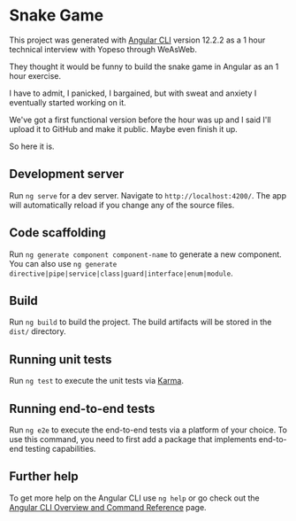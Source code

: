# Snake Game

This project was generated with [Angular CLI](https://github.com/angular/angular-cli) version 12.2.2 as a 1 hour technical interview with Yopeso through WeAsWeb.

They thought it would be funny to build the snake game in Angular as an 1 hour exercise.

I have to admit, I panicked, I bargained, but with sweat and anxiety I eventually started working on it.

We've got a first functional version before the hour was up and I said I'll upload it to GitHub and make it public. Maybe even finish it up.

So here it is.



## Development server

Run `ng serve` for a dev server. Navigate to `http://localhost:4200/`. The app will automatically reload if you change any of the source files.

## Code scaffolding

Run `ng generate component component-name` to generate a new component. You can also use `ng generate directive|pipe|service|class|guard|interface|enum|module`.

## Build

Run `ng build` to build the project. The build artifacts will be stored in the `dist/` directory.

## Running unit tests

Run `ng test` to execute the unit tests via [Karma](https://karma-runner.github.io).

## Running end-to-end tests

Run `ng e2e` to execute the end-to-end tests via a platform of your choice. To use this command, you need to first add a package that implements end-to-end testing capabilities.

## Further help

To get more help on the Angular CLI use `ng help` or go check out the [Angular CLI Overview and Command Reference](https://angular.io/cli) page.
